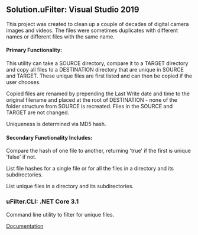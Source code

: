 ## Solution.uFilter: Visual Studio 2019

This project was created to clean up a couple of decades of digital camera images and videos. 
The files were sometimes duplicates with different names or different files with the same name.

#### Primary Functionality:
This utility can take a SOURCE directory, compare it to a TARGET directory and copy all files to
a DESTINATION directory that are unique in SOURCE and TARGET. These unique files are first listed 
and can then be copied if the user chooses.

Copied files are renamed by prepending the Last Write
date and time to the original filename and placed at the root of DESTINATION - none of the folder 
structure from SOURCE is recreated. Files in the SOURCE and TARGET are not changed.

Uniqueness is determined via MD5 hash.

#### Secondary Functionality Includes:

Compare the hash of one file to another, returning 'true' if the first is unique 'false' if not.

List file hashes for a single file or for all the files in a directory and its subdirectories.

List unique files in a directory and its subdirectories.



### uFilter.CLI: .NET Core 3.1
  Command line utility to filter for unique files.

  [Documentation](https://github.com/devevolva/uFilter/tree/master/uFilter.CLI)